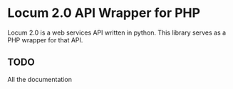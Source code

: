# Locum 2.0 API Wrapper for PHP

Locum 2.0 is a web services API written in python. This library serves as a PHP wrapper for that API.

## TODO

All the documentation
